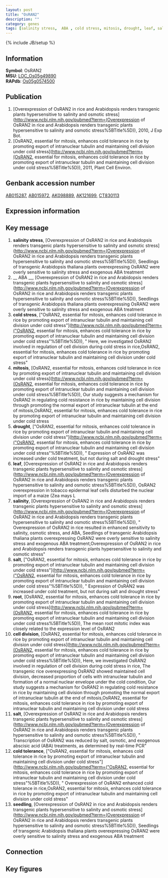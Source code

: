 ```yaml
---
layout: post
title: "OsRAN2"
description: ""
category: genes
tags: [salinity stress,  ABA , cold stress, mitosis, drought, leaf, salinity, salt, root, cell division, cold tolerance, seedling]
---
```

{% include JB/setup %}

## Information
__Symbol__: OsRAN2  
__MSU__: [LOC_Os05g49890](http://rice.plantbiology.msu.edu/cgi-bin/ORF_infopage.cgi?orf=LOC_Os05g49890)  
__RAPdb__: [Os05g0574500](http://rapdb.dna.affrc.go.jp/viewer/gbrowse_details/irgsp1?name=Os05g0574500)  

## Publication
1. [Overexpression of OsRAN2 in rice and Arabidopsis renders transgenic plants hypersensitive to salinity and osmotic stress](http://www.ncbi.nlm.nih.gov/pubmed?term=(Overexpression of OsRAN2 in rice and Arabidopsis renders transgenic plants hypersensitive to salinity and osmotic stress%5BTitle%5D)), 2010, J Exp Bot.
2. [OsRAN2, essential for mitosis, enhances cold tolerance in rice by promoting export of intranuclear tubulin and maintaining cell division under cold stress](http://www.ncbi.nlm.nih.gov/pubmed?term=(OsRAN2, essential for mitosis, enhances cold tolerance in rice by promoting export of intranuclear tubulin and maintaining cell division under cold stress%5BTitle%5D)), 2011, Plant Cell Environ.

## Genbank accession number
[AB015287](http://www.ncbi.nlm.nih.gov/nuccore/AB015287), [AB015972](http://www.ncbi.nlm.nih.gov/nuccore/AB015972), [AK098889](http://www.ncbi.nlm.nih.gov/nuccore/AK098889), [AK121699](http://www.ncbi.nlm.nih.gov/nuccore/AK121699), [CT830113](http://www.ncbi.nlm.nih.gov/nuccore/CT830113)

## Expression information

## Key message
1. __salinity stress__, [Overexpression of OsRAN2 in rice and Arabidopsis renders transgenic plants hypersensitive to salinity and osmotic stress](http://www.ncbi.nlm.nih.gov/pubmed?term=(Overexpression of OsRAN2 in rice and Arabidopsis renders transgenic plants hypersensitive to salinity and osmotic stress%5BTitle%5D)),  Seedlings of transgenic Arabidopsis thaliana plants overexpressing OsRAN2 were overly sensitive to salinity stress and exogenous ABA treatment
2. __ ABA __, [Overexpression of OsRAN2 in rice and Arabidopsis renders transgenic plants hypersensitive to salinity and osmotic stress](http://www.ncbi.nlm.nih.gov/pubmed?term=(Overexpression of OsRAN2 in rice and Arabidopsis renders transgenic plants hypersensitive to salinity and osmotic stress%5BTitle%5D)),  Seedlings of transgenic Arabidopsis thaliana plants overexpressing OsRAN2 were overly sensitive to salinity stress and exogenous ABA treatment
3. __cold stress__, ["OsRAN2, essential for mitosis, enhances cold tolerance in rice by promoting export of intranuclear tubulin and maintaining cell division under cold stress"](http://www.ncbi.nlm.nih.gov/pubmed?term=("OsRAN2, essential for mitosis, enhances cold tolerance in rice by promoting export of intranuclear tubulin and maintaining cell division under cold stress"%5BTitle%5D)), " Here, we investigated OsRAN2 involved in regulation of cell division during cold stress in rice,OsRAN2, essential for mitosis, enhances cold tolerance in rice by promoting export of intranuclear tubulin and maintaining cell division under cold stress"
4. __mitosis__, [OsRAN2, essential for mitosis, enhances cold tolerance in rice by promoting export of intranuclear tubulin and maintaining cell division under cold stress](http://www.ncbi.nlm.nih.gov/pubmed?term=(OsRAN2, essential for mitosis, enhances cold tolerance in rice by promoting export of intranuclear tubulin and maintaining cell division under cold stress%5BTitle%5D)),  Our study suggests a mechanism for OsRAN2 in regulating cold resistance in rice by maintaining cell division through promoting the normal export of intranuclear tubulin at the end of mitosis,OsRAN2, essential for mitosis, enhances cold tolerance in rice by promoting export of intranuclear tubulin and maintaining cell division under cold stress
5. __drought__, ["OsRAN2, essential for mitosis, enhances cold tolerance in rice by promoting export of intranuclear tubulin and maintaining cell division under cold stress"](http://www.ncbi.nlm.nih.gov/pubmed?term=("OsRAN2, essential for mitosis, enhances cold tolerance in rice by promoting export of intranuclear tubulin and maintaining cell division under cold stress"%5BTitle%5D)), " Expression of OsRAN2 was increased under cold treatment, but not during salt and drought stress"
6. __leaf__, [Overexpression of OsRAN2 in rice and Arabidopsis renders transgenic plants hypersensitive to salinity and osmotic stress](http://www.ncbi.nlm.nih.gov/pubmed?term=(Overexpression of OsRAN2 in rice and Arabidopsis renders transgenic plants hypersensitive to salinity and osmotic stress%5BTitle%5D)),  OsRAN2 overexpression in tobacco epidermal leaf cells disturbed the nuclear import of a maize (Zea mays L
7. __salinity__, [Overexpression of OsRAN2 in rice and Arabidopsis renders transgenic plants hypersensitive to salinity and osmotic stress](http://www.ncbi.nlm.nih.gov/pubmed?term=(Overexpression of OsRAN2 in rice and Arabidopsis renders transgenic plants hypersensitive to salinity and osmotic stress%5BTitle%5D)), " Overexpression of OsRAN2 in rice resulted in enhanced sensitivity to salinity, osmotic stress, and ABA, Seedlings of transgenic Arabidopsis thaliana plants overexpressing OsRAN2 were overly sensitive to salinity stress and exogenous ABA treatment,Overexpression of OsRAN2 in rice and Arabidopsis renders transgenic plants hypersensitive to salinity and osmotic stress"
8. __salt__, ["OsRAN2, essential for mitosis, enhances cold tolerance in rice by promoting export of intranuclear tubulin and maintaining cell division under cold stress"](http://www.ncbi.nlm.nih.gov/pubmed?term=("OsRAN2, essential for mitosis, enhances cold tolerance in rice by promoting export of intranuclear tubulin and maintaining cell division under cold stress"%5BTitle%5D)), " Expression of OsRAN2 was increased under cold treatment, but not during salt and drought stress"
9. __root__, [OsRAN2, essential for mitosis, enhances cold tolerance in rice by promoting export of intranuclear tubulin and maintaining cell division under cold stress](http://www.ncbi.nlm.nih.gov/pubmed?term=(OsRAN2, essential for mitosis, enhances cold tolerance in rice by promoting export of intranuclear tubulin and maintaining cell division under cold stress%5BTitle%5D)),  The mean root mitotic index was closely related to the expression level of OsRAN2
10. __cell division__, [OsRAN2, essential for mitosis, enhances cold tolerance in rice by promoting export of intranuclear tubulin and maintaining cell division under cold stress](http://www.ncbi.nlm.nih.gov/pubmed?term=(OsRAN2, essential for mitosis, enhances cold tolerance in rice by promoting export of intranuclear tubulin and maintaining cell division under cold stress%5BTitle%5D)),  Here, we investigated OsRAN2 involved in regulation of cell division during cold stress in rice, The transgenic rice overexpressing OsRAN2 showed maintained cell division, decreased proportion of cells with intranuclear tubulin and formation of a normal nuclear envelope under the cold condition, Our study suggests a mechanism for OsRAN2 in regulating cold resistance in rice by maintaining cell division through promoting the normal export of intranuclear tubulin at the end of mitosis,OsRAN2, essential for mitosis, enhances cold tolerance in rice by promoting export of intranuclear tubulin and maintaining cell division under cold stress
11. __salt__, [Overexpression of OsRAN2 in rice and Arabidopsis renders transgenic plants hypersensitive to salinity and osmotic stress](http://www.ncbi.nlm.nih.gov/pubmed?term=(Overexpression of OsRAN2 in rice and Arabidopsis renders transgenic plants hypersensitive to salinity and osmotic stress%5BTitle%5D)), " Transcription of OsRAN2 was reduced by salt, osmotic, and exogenous abscisic acid (ABA) treatments, as determined by real-time PCR"
12. __cold tolerance__, ["OsRAN2, essential for mitosis, enhances cold tolerance in rice by promoting export of intranuclear tubulin and maintaining cell division under cold stress"](http://www.ncbi.nlm.nih.gov/pubmed?term=("OsRAN2, essential for mitosis, enhances cold tolerance in rice by promoting export of intranuclear tubulin and maintaining cell division under cold stress"%5BTitle%5D)), " Overexpression of OsRAN2 enhanced cold tolerance in rice,OsRAN2, essential for mitosis, enhances cold tolerance in rice by promoting export of intranuclear tubulin and maintaining cell division under cold stress"
13. __seedling__, [Overexpression of OsRAN2 in rice and Arabidopsis renders transgenic plants hypersensitive to salinity and osmotic stress](http://www.ncbi.nlm.nih.gov/pubmed?term=(Overexpression of OsRAN2 in rice and Arabidopsis renders transgenic plants hypersensitive to salinity and osmotic stress%5BTitle%5D)),  Seedlings of transgenic Arabidopsis thaliana plants overexpressing OsRAN2 were overly sensitive to salinity stress and exogenous ABA treatment

## Connection

## Key figures


